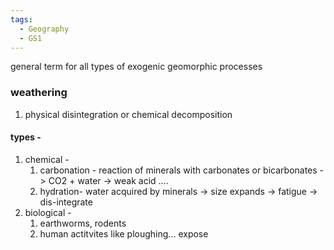 ```yaml
---
tags:
  - Geography
  - GS1
---
```

general term for all types of exogenic geomorphic processes
### weathering
1. physical disintegration or chemical decomposition
#### types - 
1. chemical - 
	1. carbonation - reaction of minerals with carbonates or bicarbonates -> CO2 + water -> weak acid ....
	2. hydration- water acquired by minerals -> size expands -> fatigue -> dis-integrate
2. biological -
	1. earthworms, rodents
	2. human actitvites like ploughing... expose